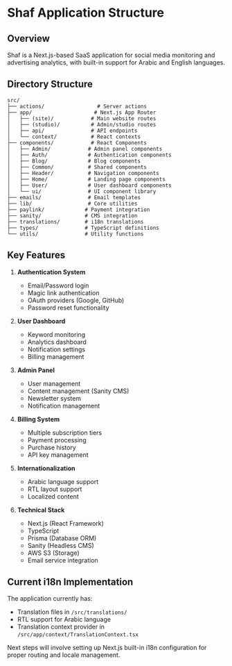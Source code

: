 # Shaf Application Structure

## Overview
Shaf is a Next.js-based SaaS application for social media monitoring and advertising analytics, with built-in support for Arabic and English languages.

## Directory Structure

```
src/
├── actions/                 # Server actions
├── app/                    # Next.js App Router
│   ├── (site)/            # Main website routes
│   ├── (studio)/          # Admin/studio routes
│   ├── api/               # API endpoints
│   └── context/           # React contexts
├── components/            # React Components
│   ├── Admin/            # Admin panel components
│   ├── Auth/             # Authentication components
│   ├── Blog/             # Blog components
│   ├── Common/           # Shared components
│   ├── Header/           # Navigation components
│   ├── Home/             # Landing page components
│   ├── User/             # User dashboard components
│   └── ui/               # UI component library
├── emails/               # Email templates
├── lib/                  # Core utilities
├── paylink/             # Payment integration
├── sanity/              # CMS integration
├── translations/        # i18n translations
├── types/               # TypeScript definitions
└── utils/               # Utility functions
```

## Key Features

1. **Authentication System**
   - Email/Password login
   - Magic link authentication
   - OAuth providers (Google, GitHub)
   - Password reset functionality

2. **User Dashboard**
   - Keyword monitoring
   - Analytics dashboard
   - Notification settings
   - Billing management

3. **Admin Panel**
   - User management
   - Content management (Sanity CMS)
   - Newsletter system
   - Notification management

4. **Billing System**
   - Multiple subscription tiers
   - Payment processing
   - Purchase history
   - API key management

5. **Internationalization**
   - Arabic language support
   - RTL layout support
   - Localized content

6. **Technical Stack**
   - Next.js (React Framework)
   - TypeScript
   - Prisma (Database ORM)
   - Sanity (Headless CMS)
   - AWS S3 (Storage)
   - Email service integration

## Current i18n Implementation

The application currently has:
- Translation files in `/src/translations/`
- RTL support for Arabic language
- Translation context provider in `/src/app/context/TranslationContext.tsx`

Next steps will involve setting up Next.js built-in i18n configuration for proper routing and locale management.
